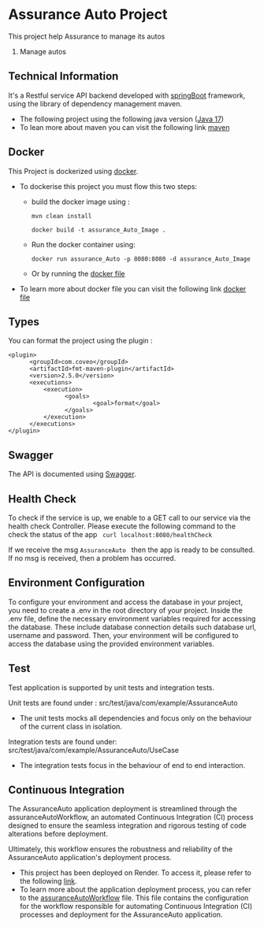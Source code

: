 # Assurance Auto Project
This project help Assurance to manage its autos
1. Manage autos

## Technical Information
It's a Restful service API backend developed with [springBoot](https://spring.io/projects/spring-boot/) framework, using the library of dependency management maven.
- The following project using the following java version ([Java 17](ww.oracle.com/java/technologies/javase/jdk17-archive-downloads.html))
- To lean more about maven you can visit the following link [maven](https://maven.apache.org/)

## Docker
This Project is dockerized using [docker](https://www.docker.com/).
- To dockerise this project you must flow this two steps:
    - build the docker image using :

      ```` mvn clean install ````

      ```` docker build -t assurance_Auto_Image . ````
    - Run the docker container using:

      ````docker run assurance_Auto -p 8080:8080 -d assurance_Auto_Image````
    - Or by running the [docker file](/Users/oumaima/Downloads/AssuranceAuto/Dockerfile)

- To learn more about docker file you can visit the following link [docker file](https://spring.io/guides/topicals/spring-boot-docker/)


## Types

You can format the project using the plugin :
```` 
<plugin>
      <groupId>com.coveo</groupId>
      <artifactId>fmt-maven-plugin</artifactId>
      <version>2.5.0</version>
      <executions>
          <execution>
                <goals>
                        <goal>format</goal>
                </goals>
          </execution>
      </executions>
</plugin>   
````

## Swagger

The API is documented using [Swagger](https://swagger.io/).

## Health Check

To check if the service is up, we enable to a GET call to our service via the health check Controller.
Please execute the following command to the check the status of the app ```` curl localhost:8080/healthCheck````

If we receive the msg  ```` AssuranceAuto  ```` then the app is ready to be consulted.
If no msg is received, then a problem has occurred.

## Environment Configuration
To configure your environment and access the database in your project, you need to create a .env in the root directory of your project.
Inside the .env file, define the necessary environment variables required for accessing the database. These include database connection details such database url, username and password.
Then, your environment will be configured to access the database using the provided environment variables.

## Test
Test application is supported by unit tests and integration tests.

Unit tests are found under : src/test/java/com/example/AssuranceAuto
  - The unit tests mocks all dependencies and focus only on the behaviour of the current class in isolation.

Integration tests are found under: src/test/java/com/example/AssuranceAuto/UseCase
  - The integration tests focus in the behaviour of end to end interaction.

## Continuous Integration

The AssuranceAuto application deployment is streamlined through the assuranceAutoWorkflow, an automated Continuous Integration (CI) process designed to ensure the seamless integration and rigorous testing of code alterations before deployment.

Ultimately, this workflow ensures the robustness and reliability of the AssuranceAuto application's deployment process.

- This project has been deployed on Render. To access it, please refer to the following [link](https://assuranceauto-latest.onrender.com/swagger-ui/index.html#/).
- To learn more about the application deployment process, you can refer to the [assuranceAutoWorkflow](/Users/oumaima/Downloads/AssuranceAuto/.github/workflows/assuranceAutoWorkflow.yml) file. This file contains the configuration for the workflow responsible for automating Continuous Integration (CI) processes and deployment for the AssuranceAuto application.


